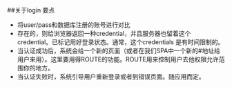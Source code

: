 ##关于login
要点  
- 将user/pass和数据库注册的账号进行对比
- 存在的，则给浏览器返回一种credential，并且服务器也留着这个credential。已标记用好登录状态。通常，这个credentials
  是有时间限制的。
- 当认证成功后，系统会给一个新的页面（或者在我们SPA中一个新的#地址给用户来用）。这里要用得ROUTE的功能。ROUTE用来控制用户去他权限允许范围你的地方。
- 当认证失败时，系统引导用户重新登录或者到错误页面。随应用而定。
